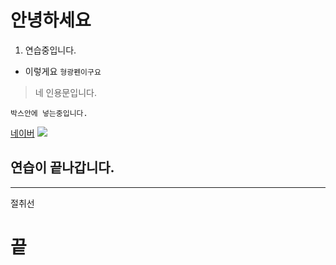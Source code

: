 # 안녕하세요
1. 연습중입니다.
- 이렇게요
`형광펜이구요`
>네 인용문입니다.

```base
박스안에 넣는중입니다.
```
[네이버](https://www.naver.com)
![](https://sunstat.com/wp-content/uploads/2019/01/%EC%8A%AC%EB%9D%BC%EC%9D%B4%EB%93%9C-%EB%B0%B0%EA%B2%BD%EC%9D%B4%EB%AF%B8%EC%A7%80.png)

## 연습이 끝나갑니다.
---
절취선
# 끝

